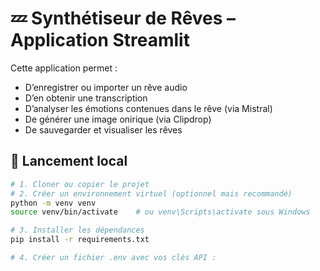 # 💤 Synthétiseur de Rêves – Application Streamlit

Cette application permet :
- D’enregistrer ou importer un rêve audio
- D’en obtenir une transcription
- D’analyser les émotions contenues dans le rêve (via Mistral)
- De générer une image onirique (via Clipdrop)
- De sauvegarder et visualiser les rêves

## 🚀 Lancement local

```bash
# 1. Cloner ou copier le projet
# 2. Créer un environnement virtuel (optionnel mais recommandé)
python -m venv venv
source venv/bin/activate    # ou venv\Scripts\activate sous Windows

# 3. Installer les dépendances
pip install -r requirements.txt

# 4. Créer un fichier .env avec vos clés API :
